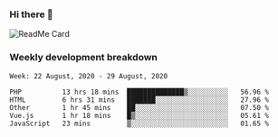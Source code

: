 ### Hi there 👋

<!--
**itzcy/itzcy** is a ✨ _special_ ✨ repository because its `README.md` (this file) appears on your GitHub profile.

Here are some ideas to get you started:

- 🔭 I’m currently working on ...
- 🌱 I’m currently learning ...
- 👯 I’m looking to collaborate on ...
- 🤔 I’m looking for help with ...
- 💬 Ask me about ...
- 📫 How to reach me: ...
- 😄 Pronouns: ...
- ⚡ Fun fact: ...
-->
![ReadMe Card](https://github-readme-stats.vercel.app/api?username=itzcy&show_icons=true&title_color=2d3198&icon_color=797cb8&text_color=24292e&bg_color=f6f8fa)

### Weekly development breakdown
<!--START_SECTION:waka-->
```text
Week: 22 August, 2020 - 29 August, 2020

PHP          13 hrs 18 mins  ██████████████▒░░░░░░░░░░   56.96 % 
HTML         6 hrs 31 mins   ███████░░░░░░░░░░░░░░░░░░   27.96 % 
Other        1 hr 45 mins    ██░░░░░░░░░░░░░░░░░░░░░░░   07.50 % 
Vue.js       1 hr 18 mins    █▒░░░░░░░░░░░░░░░░░░░░░░░   05.61 % 
JavaScript   23 mins         ▒░░░░░░░░░░░░░░░░░░░░░░░░   01.65 % 
```
<!--END_SECTION:waka-->

